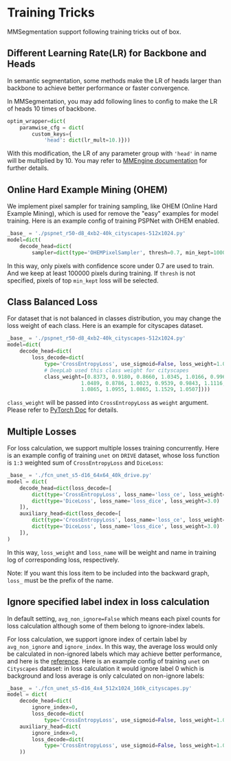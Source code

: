 # Training Tricks

MMSegmentation support following training tricks out of box.

## Different Learning Rate(LR) for Backbone and Heads

In semantic segmentation, some methods make the LR of heads larger than backbone to achieve better performance or faster convergence.

In MMSegmentation, you may add following lines to config to make the LR of heads 10 times of backbone.

```python
optim_wrapper=dict(
    paramwise_cfg = dict(
        custom_keys={
            'head': dict(lr_mult=10.)}))
```

With this modification, the LR of any parameter group with `'head'` in name will be multiplied by 10.
You may refer to [MMEngine documentation](https://mmengine.readthedocs.io/en/latest/tutorials/optim_wrapper.html#advanced-usages) for further details.

## Online Hard Example Mining (OHEM)

We implement pixel sampler for training sampling, like OHEM (Online Hard Example Mining),
which is used for remove the "easy" examples for model training.
Here is an example config of training PSPNet with OHEM enabled.

```python
_base_ = './pspnet_r50-d8_4xb2-40k_cityscapes-512x1024.py'
model=dict(
    decode_head=dict(
        sampler=dict(type='OHEMPixelSampler', thresh=0.7, min_kept=100000)) )
```

In this way, only pixels with confidence score under 0.7 are used to train. And we keep at least 100000 pixels during training. If `thresh` is not specified, pixels of top `min_kept` loss will be selected.

## Class Balanced Loss

For dataset that is not balanced in classes distribution, you may change the loss weight of each class.
Here is an example for cityscapes dataset.

```python
_base_ = './pspnet_r50-d8_4xb2-40k_cityscapes-512x1024.py'
model=dict(
    decode_head=dict(
        loss_decode=dict(
            type='CrossEntropyLoss', use_sigmoid=False, loss_weight=1.0,
            # DeepLab used this class weight for cityscapes
            class_weight=[0.8373, 0.9180, 0.8660, 1.0345, 1.0166, 0.9969, 0.9754,
                        1.0489, 0.8786, 1.0023, 0.9539, 0.9843, 1.1116, 0.9037,
                        1.0865, 1.0955, 1.0865, 1.1529, 1.0507])))
```

`class_weight` will be passed into `CrossEntropyLoss` as `weight` argument. Please refer to [PyTorch Doc](https://pytorch.org/docs/stable/nn.html?highlight=crossentropy#torch.nn.CrossEntropyLoss) for details.

## Multiple Losses

For loss calculation, we support multiple losses training concurrently. Here is an example config of training `unet` on `DRIVE` dataset, whose loss function is `1:3` weighted sum of `CrossEntropyLoss` and `DiceLoss`:

```python
_base_ = './fcn_unet_s5-d16_64x64_40k_drive.py'
model = dict(
    decode_head=dict(loss_decode=[
        dict(type='CrossEntropyLoss', loss_name='loss_ce', loss_weight=1.0),
        dict(type='DiceLoss', loss_name='loss_dice', loss_weight=3.0)
    ]),
    auxiliary_head=dict(loss_decode=[
        dict(type='CrossEntropyLoss', loss_name='loss_ce', loss_weight=1.0),
        dict(type='DiceLoss', loss_name='loss_dice', loss_weight=3.0)
    ]),
)
```

In this way, `loss_weight` and `loss_name` will be weight and name in training log of corresponding loss, respectively.

Note: If you want this loss item to be included into the backward graph, `loss_` must be the prefix of the name.

## Ignore specified label index in loss calculation

In default setting, `avg_non_ignore=False` which means each pixel counts for loss calculation although some of them belong to ignore-index labels.

For loss calculation, we support ignore index of certain label by `avg_non_ignore` and `ignore_index`. In this way, the average loss would only be calculated in non-ignored labels which may achieve better performance, and here is the [reference](https://github.com/open-mmlab/mmsegmentation/pull/1409). Here is an example config of training `unet` on `Cityscapes` dataset: in loss calculation it would ignore label 0 which is background and loss average is only calculated on non-ignore labels:

```python
_base_ = './fcn_unet_s5-d16_4x4_512x1024_160k_cityscapes.py'
model = dict(
    decode_head=dict(
        ignore_index=0,
        loss_decode=dict(
            type='CrossEntropyLoss', use_sigmoid=False, loss_weight=1.0, avg_non_ignore=True),
    auxiliary_head=dict(
        ignore_index=0,
        loss_decode=dict(
            type='CrossEntropyLoss', use_sigmoid=False, loss_weight=1.0, avg_non_ignore=True)),
    ))
```
